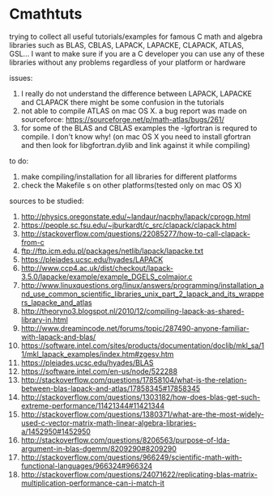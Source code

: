 # Cmathtuts
trying to collect all useful tutorials/examples for famous C math and algebra libraries such as BLAS, CBLAS, LAPACK, LAPACKE, CLAPACK, ATLAS, GSL...
I want to make sure if you are a C developer you can use any of these libraries without any problems regardless of your platform or hardware



issues:

1. I really do not understand the difference between LAPACK, LAPACKE and CLAPACK there might be some confusion in the tutorials
2. not able to compile ATLAS on mac OS X. a bug report was made on sourceforce: https://sourceforge.net/p/math-atlas/bugs/261/
3. for some of the BLAS and CBLAS examples the -lgfortran is requred to compile. I don't know why! (on mac OS X you need to install gfortran and then look for libgfortran.dylib and link against it while compiling)


to do:

1. make compiling/installation for all libraries for different platforms
2. check the Makefile s on other platforms(tested only on mac OS X)


sources to be studied:

1. http://physics.oregonstate.edu/~landaur/nacphy/lapack/cprogp.html
2. https://people.sc.fsu.edu/~jburkardt/c_src/clapack/clapack.html
3. http://stackoverflow.com/questions/22085277/how-to-call-clapack-from-c
4. ftp://ftp.icm.edu.pl/packages/netlib/lapack/lapacke.txt
5. https://pleiades.ucsc.edu/hyades/LAPACK
6. http://www.ccp4.ac.uk/dist/checkout/lapack-3.5.0/lapacke/example/example_DGELS_colmajor.c
7. http://www.linuxquestions.org/linux/answers/programming/installation_and_use_common_scientific_libraries_unix_part_2_lapack_and_its_wrappers_lapacke_and_atlas
8. http://theoryno3.blogspot.nl/2010/12/compiling-lapack-as-shared-library-in.html
9. http://www.dreamincode.net/forums/topic/287490-anyone-familiar-with-lapack-and-blas/
10. https://software.intel.com/sites/products/documentation/doclib/mkl_sa/11/mkl_lapack_examples/index.htm#zgesv.htm
11. https://pleiades.ucsc.edu/hyades/BLAS
12. https://software.intel.com/en-us/node/522288
13. http://stackoverflow.com/questions/17858104/what-is-the-relation-between-blas-lapack-and-atlas/17858345#17858345
14. http://stackoverflow.com/questions/1303182/how-does-blas-get-such-extreme-performance/11421344#11421344
15. http://stackoverflow.com/questions/1380371/what-are-the-most-widely-used-c-vector-matrix-math-linear-algebra-libraries-a/1452950#1452950
16. http://stackoverflow.com/questions/8206563/purpose-of-lda-argument-in-blas-dgemm/8209290#8209290
17. http://stackoverflow.com/questions/966249/scientific-math-with-functional-languages/966324#966324
18. http://stackoverflow.com/questions/24071622/replicating-blas-matrix-multiplication-performance-can-i-match-it
